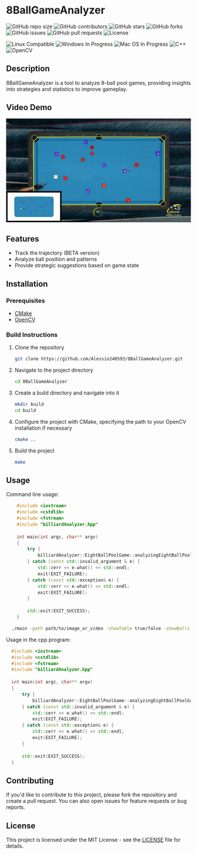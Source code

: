 # 8BallGameAnalyzer

![GitHub repo size](https://img.shields.io/github/repo-size/Alessio240593/8BallGameAnalyzer)
![GitHub contributors](https://img.shields.io/github/contributors/Alessio240593/8BallGameAnalyzer)
![GitHub stars](https://img.shields.io/github/stars/Alessio240593/8BallGameAnalyzer)
![GitHub forks](https://img.shields.io/github/forks/Alessio240593/8BallGameAnalyzer)
![GitHub issues](https://img.shields.io/github/issues/Alessio240593/8BallGameAnalyzer)
![GitHub pull requests](https://img.shields.io/github/issues-pr/Alessio240593/8BallGameAnalyzer)
![License](https://img.shields.io/badge/license-GPL%203.0-blue)

![Linux Compatible](https://img.shields.io/badge/Linux-Compatible-brightgreen)
![Windows In Progress](https://img.shields.io/badge/Windows-In%20Progress-yellow)
![Mac OS In Progress](https://img.shields.io/badge/Mac%20OS-In%20Progress-yellow)
![C++](https://img.shields.io/badge/C++-11-blue)
![OpenCV](https://img.shields.io/badge/OpenCV-4.5.4-green)

## Description
8BallGameAnalyzer is a tool to analyze 8-ball pool games, providing insights into strategies and statistics to improve gameplay.

## Video Demo
![Demo](billard.gif)

## Features
- Track the trajectory (BETA version)
- Analyze ball position and patterns
- Provide strategic suggestions based on game state

## Installation

### Prerequisites
- [CMake](https://cmake.org/download/)
- [OpenCV](https://opencv.org/releases/)

### Build Instructions

1. Clone the repository
    ```bash
    git clone https://github.com/Alessio240593/8BallGameAnalyzer.git
    ```

2. Navigate to the project directory
    ```bash
    cd 8BallGameAnalyzer
    ```

3. Create a build directory and navigate into it
    ```bash
    mkdir build
    cd build
    ```

4. Configure the project with CMake, specifying the path to your OpenCV installation if necessary
    ```bash
    cmake ..
    ```

5. Build the project
    ```bash
    make
    ```

## Usage
Command line usage:
```cpp
    #include <iostream>
    #include <cstdlib>
    #include <fstream>
    #include "billiardAnalyzer.hpp"
    
    int main(int argc, char** argv)
    {
        try {
            billiardAnalyzer::EightBallPoolGame::analyzingEightBallPoolGame(argc, argv);
        } catch (const std::invalid_argument & e) {
            std::cerr << e.what() << std::endl;
            exit(EXIT_FAILURE);
        } catch (const std::exception& e) {
            std::cerr << e.what() << std::endl;
            exit(EXIT_FAILURE);
        }
    
        std::exit(EXIT_SUCCESS);
    }
  ```
  ```bash
    ./main -path path/to/image_or_video -showTable true/false -showBalls true/false -showSegmentation true/false -showMinimap true/false
  ```

Usage in the cpp program:
  ```cpp
    #include <iostream>
    #include <cstdlib>
    #include <fstream>
    #include "billiardAnalyzer.hpp"
    
    int main(int argc, char** argv)
    {
        try {
            billiardAnalyzer::EightBallPoolGame::analyzingEightBallPoolGame("../Resources/videos/game2_clip2.mp4", true, true, false, true);
        } catch (const std::invalid_argument & e) {
            std::cerr << e.what() << std::endl;
            exit(EXIT_FAILURE);
        } catch (const std::exception& e) {
            std::cerr << e.what() << std::endl;
            exit(EXIT_FAILURE);
        }
    
        std::exit(EXIT_SUCCESS);
    }
  ```

## Contributing
If you'd like to contribute to this project, please fork the repository and create a pull request. You can also open issues for feature requests or bug reports.

## License
This project is licensed under the MIT License - see the [LICENSE](LICENSE) file for details.
